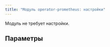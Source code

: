 ```yaml
---
title: "Модуль operator-prometheus: настройки"
---
```


Модуль не требует настройки.

## Параметры

<!-- SCHEMA -->
